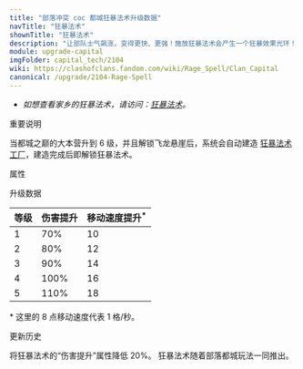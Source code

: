 ```yaml
---
title: "部落冲突 coc 都城狂暴法术升级数据"
navTitle: "狂暴法术"
shownTitle: "狂暴法术"
description: "让部队士气飙涨，变得更快、更强！施放狂暴法术会产生一个狂暴效果光环！在此光环中的部队速度增快，攻击力增强。"
module: upgrade-capital
imgFolder: capital_tech/2104
wiki: https://clashofclans.fandom.com/wiki/Rage_Spell/Clan_Capital
canonical: /upgrade/2104-Rage-Spell
---
```


- *如想查看家乡的狂暴法术，请访问：[狂暴法术](/upgrade/0102-Rage-Spell)。*

<UnitInfo :folder="$frontmatter.imgFolder" imgSrc="Rage_Spell_info.png" :imgAlt="$frontmatter.navTitle"
    description="让部队士气飙涨，变得更快、更强！<br>施放狂暴法术会产生一个狂暴效果光环！在此光环中的部队速度增快，攻击力增强。"
    :isSmallImg="true" />

<SmallTitle>重要说明</SmallTitle>

当都城之巅的大本营升到 6 级，并且解锁飞龙悬崖后，系统会自动建造 [狂暴法术工厂](/upgrade/2384-Rage-Spell-Factory)，建造完成后即解锁狂暴法术。

<SmallTitle>属性</SmallTitle>

<UnitProperties>
    <UnitProperty pKey="作用方式" pValue="范围内脉冲赋能" />
    <UnitProperty pKey="作用半径" pValue="4.5 格" />
    <UnitProperty pKey="脉冲间隔时间" pValue="0.3 秒" />
    <UnitProperty pKey="有效时间" pValue="两次进攻" />
    <UnitProperty pKey="占用的法术空间" pValue="3" />
</UnitProperties>

<SmallTitle>升级数据</SmallTitle>

<UnitTable>

| 等级 | 伤害提升 |移动速度提升<sup>*</sup>|
| ---- |  ----   |          ---          |
|   1  |   70%   |           10          |
|   2  |   80%   |           12          |
|   3  |   90%   |           14          |
|   4  |  100%   |           16          |
|   5  |  110%   |           18          |
</UnitTable>

\* 这里的 8 点移动速度代表 1 格/秒。

<SmallTitle>更新历史</SmallTitle>

<Timeline>
    <TimelineItem date="2022/06/30">
        <TimelineRow>将狂暴法术的“伤害提升”属性降低 20%。</TimelineRow>
    </TimelineItem>
    <TimelineItem date="2022/05/02">
        <TimelineRow>狂暴法术随着部落都城玩法一同推出。</TimelineRow>
    </TimelineItem>
    <TimelineItem :historyBottom="true" />
</Timeline>